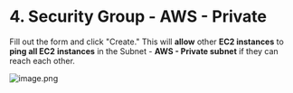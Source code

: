 # 4. Security Group - AWS - Private


Fill out the form and click "Create." This will **allow** other **EC2 instances** to **ping all EC2** **instances** in the Subnet - **AWS - Private subnet** if they can reach each other.


![image.png](https://prod-files-secure.s3.us-west-2.amazonaws.com/d5da4832-3825-4b06-9f7d-86c687d890a2/5b59a42a-d43f-457e-abfb-6084a1b5a34b/image.png?X-Amz-Algorithm=AWS4-HMAC-SHA256&X-Amz-Content-Sha256=UNSIGNED-PAYLOAD&X-Amz-Credential=AKIAT73L2G45HZZMZUHI%2F20240903%2Fus-west-2%2Fs3%2Faws4_request&X-Amz-Date=20240903T123812Z&X-Amz-Expires=3600&X-Amz-Signature=e808b1319145755d56087aa93e0dcd94667e7f4201285f402473cdfec4285cb4&X-Amz-SignedHeaders=host&x-id=GetObject)

